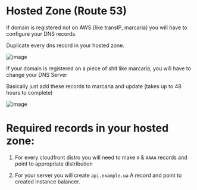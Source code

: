 # Hosted Zone (Route 53) 

If domain is registered not on AWS (like transIP, marcaria) you will have to configure your DNS records.

Duplicate every dns record in your hosted zone.

![image](https://github.com/Flowerinno/deploy-guide/assets/93313212/d62246ab-5bfe-4dac-94e6-638278e9571b)

If your domain is registered on a piece of shit like marcaria, you will have to change your DNS Server

Basically just add these records to marcaria and update (takes up to 48 hours to complete) 

![image](https://github.com/Flowerinno/deploy-guide/assets/93313212/c1a78413-32f3-42fa-839a-670505f38144)

# Required records in your hosted zone:

1. For every cloudfront distro you will need to make `A` & `AAAA` records and point to appropriate distribution
   
2. For your server you will create `api.example.ua` A record and point to created instance balancer.

